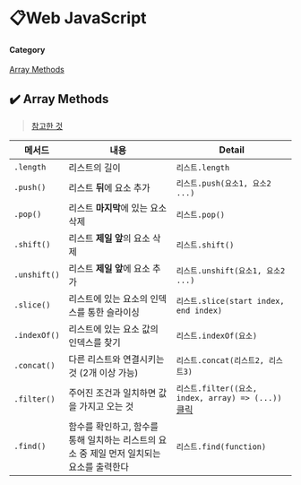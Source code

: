 # 📋Web JavaScript

#### Category

[Array Methods](#%EF%B8%8F-array-methods)



## ✔️ Array Methods

> [참고한 것](https://www.codecademy.com/resources/docs/javascript/arrays/findIndex)

| 메서드       | 내용                                                         | Detail                                                       |
| ------------ | ------------------------------------------------------------ | ------------------------------------------------------------ |
| `.length`    | 리스트의 길이                                                | `리스트.length`                                              |
| `.push()`    | 리스트 **뒤**에 요소 추가                                    | `리스트.push(요소1, 요소2 ...)`                              |
| `.pop()`     | 리스트 **마지막**에 있는 요소 삭제                           | `리스트.pop()`                                               |
| `.shift()`   | 리스트 **제일 앞**의 요소 삭제                               | `리스트.shift()`                                             |
| `.unshift()` | 리스트 **제일 앞**에 요소 추가                               | `리스트.unshift(요소1, 요소2 ...)`                           |
| `.slice()`   | 리스트에 있는 요소의 인덱스를 통한 슬라이싱                  | `리스트.slice(start index, end index)`                       |
| `.indexOf()` | 리스트에 있는 요소 값의 인덱스를 찾기                        | `리스트.indexOf(요소)`                                       |
| `.concat()`  | 다른 리스트와 연결시키는 것 (2개 이상 가능)                  | `리스트.concat(리스트2, 리스트3)`                            |
| `.filter()`  | 주어진 조건과 일치하면 값을 가지고 오는 것                   | `리스트.filter((요소, index, array) => (...))` [클릭](https://www.codecademy.com/resources/docs/javascript/arrays/filter) |
| `.find()`    | 함수를 확인하고, 함수를 통해 일치하는 리스트의 요소 중 제일 먼저 일치되는 요소를 출력한다 | `리스트.find(function)`                                      |
